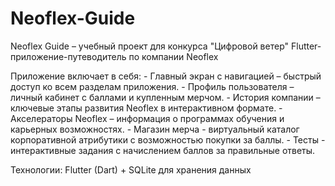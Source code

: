 # Neoflex-Guide
Neoflex Guide – учебный проект для конкурса "Цифровой ветер"
Flutter-приложение-путеводитель по компании Neoflex

Приложение включает в себя:
    - Главный экран с навигацией – быстрый доступ ко всем разделам приложения.
    - Профиль пользователя – личный кабинет с баллами и купленным мерчом.
    - История компании – ключевые этапы развития Neoflex в интерактивном формате.
    - Акселераторы Neoflex – информация о программах обучения и карьерных возможностях.
    - Магазин мерча - виртуальный каталог корпоративной атрибутики с возможностью покупки за баллы.
    - Тесты - интерактивные задания с начислением баллов за правильные ответы.

Технологии:
    Flutter (Dart) + SQLite для хранения данных

